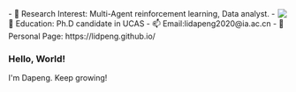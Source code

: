 
<img align="right" src="https://github-readme-stats.vercel.app/api?username=lidpeng&show_icons=true&icon_color=CE1D2D&text_color=718096&bg_color=00000000&hide_title=true&hide_border=true" />
- 🔭 Research Interest: Multi-Agent reinforcement learning, Data analyst. 
- 🔨 Education: Ph.D candidate in UCAS
- 📫 Email:lidapeng2020@ia.ac.cn
- 💬 Personal Page: https://lidpeng.github.io/

<!--
**lidpeng/lidpeng** is a ✨ _special_ ✨ repository because its `README.md` (this file) appears on your GitHub profile.

Here are some ideas to get you started:
 
- 🔭 I’m currently working on ...
- 🌱 I’m currently learning ...
- 👯 I’m looking to collaborate on ...
- 🤔 I’m looking for help with ...
- 💬 Ask me about ...
- 📫 How to reach me: ...
- 😄 Pronouns: ...
- ⚡ Fun fact: ...
-->

### Hello, World!
I'm Dapeng.
Keep growing!
